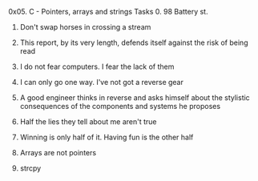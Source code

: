 0x05. C - Pointers, arrays and strings
Tasks
0. 98 Battery st.
1. Don't swap horses in crossing a stream
2. This report, by its very length, defends itself against the risk of being read
3. I do not fear computers. I fear the lack of them
4. I can only go one way. I've not got a reverse gear
5. A good engineer thinks in reverse and asks himself about the stylistic consequences of the components and systems he proposes

6. Half the lies they tell about me aren't true
7. Winning is only half of it. Having fun is the other half
8. Arrays are not pointers
9. strcpy
